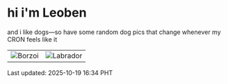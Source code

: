 # hi i'm Leoben

and i like dogs—so have some random dog pics that change whenever my CRON feels like it

|  |  |
|--------|----------|
| ![Borzoi](https://random-dog-vercel.vercel.app/api/random-borzoi?v=1760862892) | ![Labrador](https://random-dog-vercel.vercel.app/api/random-labrador?v=1760862892) |

Last updated: 2025-10-19 16:34 PHT

